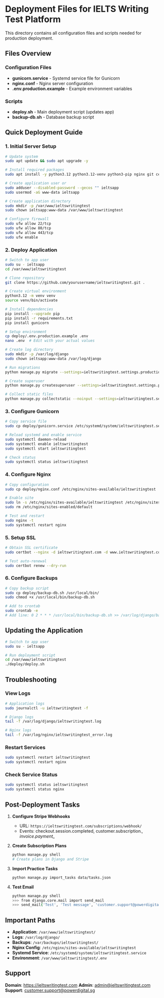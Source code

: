 # Deployment Files for IELTS Writing Test Platform

This directory contains all configuration files and scripts needed for production deployment.

## Files Overview

### Configuration Files
- **gunicorn.service** - Systemd service file for Gunicorn
- **nginx.conf** - Nginx server configuration
- **.env.production.example** - Example environment variables

### Scripts
- **deploy.sh** - Main deployment script (updates app)
- **backup-db.sh** - Database backup script

## Quick Deployment Guide

### 1. Initial Server Setup

```bash
# Update system
sudo apt update && sudo apt upgrade -y

# Install required packages
sudo apt install -y python3.12 python3.12-venv python3-pip nginx git certbot python3-certbot-nginx sqlite3

# Create application user or 
sudo adduser --disabled-password --gecos "" ieltsapp
sudo usermod -aG www-data ieltsapp

# Create application directory
sudo mkdir -p /var/www/ieltswritingtest
sudo chown ieltsapp:www-data /var/www/ieltswritingtest

# Configure firewall
sudo ufw allow 22/tcp
sudo ufw allow 80/tcp
sudo ufw allow 443/tcp
sudo ufw enable
```

### 2. Deploy Application

```bash
# Switch to app user
sudo su - ieltsapp
cd /var/www/ieltswritingtest

# Clone repository
git clone https://github.com/yourusername/ieltswritingtest.git .

# Create virtual environment
python3.12 -m venv venv
source venv/bin/activate

# Install dependencies
pip install --upgrade pip
pip install -r requirements.txt
pip install gunicorn

# Setup environment
cp deploy/.env.production.example .env
nano .env  # Edit with your actual values

# Create log directory
sudo mkdir -p /var/log/django
sudo chown ieltsapp:www-data /var/log/django

# Run migrations
python manage.py migrate --settings=ieltswritingtest.settings.production

# Create superuser
python manage.py createsuperuser --settings=ieltswritingtest.settings.production

# Collect static files
python manage.py collectstatic --noinput --settings=ieltswritingtest.settings.production
```

### 3. Configure Gunicorn

```bash
# Copy service file
sudo cp deploy/gunicorn.service /etc/systemd/system/ieltswritingtest.service

# Reload systemd and enable service
sudo systemctl daemon-reload
sudo systemctl enable ieltswritingtest
sudo systemctl start ieltswritingtest

# Check status
sudo systemctl status ieltswritingtest
```

### 4. Configure Nginx

```bash
# Copy configuration
sudo cp deploy/nginx.conf /etc/nginx/sites-available/ieltswritingtest

# Enable site
sudo ln -s /etc/nginx/sites-available/ieltswritingtest /etc/nginx/sites-enabled/
sudo rm /etc/nginx/sites-enabled/default

# Test and restart
sudo nginx -t
sudo systemctl restart nginx
```

### 5. Setup SSL

```bash
# Obtain SSL certificate
sudo certbot --nginx -d ieltswritingtest.com -d www.ieltswritingtest.com

# Test auto-renewal
sudo certbot renew --dry-run
```

### 6. Configure Backups

```bash
# Copy backup script
sudo cp deploy/backup-db.sh /usr/local/bin/
sudo chmod +x /usr/local/bin/backup-db.sh

# Add to crontab
sudo crontab -e
# Add line: 0 2 * * * /usr/local/bin/backup-db.sh >> /var/log/django/backup.log 2>&1
```

## Updating the Application

```bash
# Switch to app user
sudo su - ieltsapp

# Run deployment script
cd /var/www/ieltswritingtest
./deploy/deploy.sh
```

## Troubleshooting

### View Logs
```bash
# Application logs
sudo journalctl -u ieltswritingtest -f

# Django logs
tail -f /var/log/django/ieltswritingtest.log

# Nginx logs
tail -f /var/log/nginx/ieltswritingtest_error.log
```

### Restart Services
```bash
sudo systemctl restart ieltswritingtest
sudo systemctl restart nginx
```

### Check Service Status
```bash
sudo systemctl status ieltswritingtest
sudo systemctl status nginx
```

## Post-Deployment Tasks

1. **Configure Stripe Webhooks**
   - URL: `https://ieltswritingtest.com/subscriptions/webhook/`
   - Events: checkout.session.completed, customer.subscription.*, invoice.payment_*

2. **Create Subscription Plans**
   ```bash
   python manage.py shell
   # Create plans in Django and Stripe
   ```

3. **Import Practice Tasks**
   ```bash
   python manage.py import_tasks data/tasks.json
   ```

4. **Test Email**
   ```bash
   python manage.py shell
   >>> from django.core.mail import send_mail
   >>> send_mail('Test', 'Test message', 'customer.support@powerdigital.sg', ['your-email@example.com'])
   ```

## Important Paths

- **Application**: `/var/www/ieltswritingtest/`
- **Logs**: `/var/log/django/`
- **Backups**: `/var/backups/ieltswritingtest/`
- **Nginx Config**: `/etc/nginx/sites-available/ieltswritingtest`
- **Systemd Service**: `/etc/systemd/system/ieltswritingtest.service`
- **Environment**: `/var/www/ieltswritingtest/.env`

## Support

**Domain**: https://ieltswritingtest.com
**Admin**: admin@ieltswritingtest.com
**Support**: customer.support@powerdigital.sg
